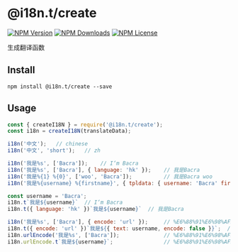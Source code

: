 @i18n.t/create
=========

[![NPM Version][npm-image]][npm-url]
[![NPM Downloads][downloads-image]][npm-url]
[![NPM License][license-image]][npm-url]

生成翻译函数

## Install
```
npm install @i18n.t/create --save
```

## Usage

```javascript
const { createI18N } = require('@i18n.t/create');
const i18n = createI18N(translateData);

i18n('中文');   // chinese
i18n('中文', 'short');   // zh

i18n('我是%s', ['Bacra']);    // I‘m Bacra
i18n('我是%s', ['Bacra'], { language: 'hk' });    // 我是Bacra
i18n('我是%{1} %{0}', ['woo', 'Bacra']);          // 我是Bacra woo
i18n('我是%{username} %{firstname}', { tpldata: { username: 'Bacra' firstname: 'woo' } });  // 我是Bacra woo

const username = 'Bacra';
i18n.t`我是${username}`  // I‘m Bacra
i18n.t({ language: 'hk' })`我是${username}`  // 我是Bacra

i18n('我是%s', ['Bacra'], { encode: 'url' });     // %E6%88%91%E6%98%AFBacra
i18n.t({ encode: 'url' })`我是${{ text: username, encode: false }}`;  // %E6%88%91%E6%98%AFBacra
i18n.urlEncode('我是%s', ['Bacra']);              // %E6%88%91%E6%98%AFBacra
i18n.urlEncode.t`我是${username}`;                // %E6%88%91%E6%98%AFBacra
```


[npm-image]: https://img.shields.io/npm/v/i18nt.svg
[downloads-image]: https://img.shields.io/npm/dm/i18nt.svg
[npm-url]: https://www.npmjs.org/package/i18nt
[license-image]: https://img.shields.io/npm/l/i18nt.svg
